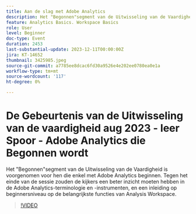 ```yaml
---
title: Aan de slag met Adobe Analytics
description: Het "Begonnen"segment van de Uitwisseling van de Vaardigheid is voorgenomen voor hen die enkel met Adobe Analytics beginnen. Tegen het einde van de sessie zouden de kijkers een beter inzicht moeten hebben in de Adobe Analytics-terminologie en -instrumenten, en een inleiding op beginnersniveau op de belangrijkste functies van Analysis Workspace.
feature: Analytics Basics. Workspace Basics
role: User
level: Beginner
doc-type: Event
duration: 2453
last-substantial-update: 2023-12-11T00:00:00Z
jira: KT-14652
thumbnail: 3425985.jpeg
source-git-commit: a7785ee8dcac6fd30a9526e4e202ee0780ea0e1a
workflow-type: tm+mt
source-wordcount: '117'
ht-degree: 0%

---
```



# De Gebeurtenis van de Uitwisseling van de vaardigheid aug 2023 - leer Spoor - Adobe Analytics die Begonnen wordt

Het &quot;Begonnen&quot;segment van de Uitwisseling van de Vaardigheid is voorgenomen voor hen die enkel met Adobe Analytics beginnen. Tegen het einde van de sessie zouden de kijkers een beter inzicht moeten hebben in de Adobe Analytics-terminologie en -instrumenten, en een inleiding op beginnersniveau op de belangrijkste functies van Analysis Workspace.

>[!VIDEO](https://video.tv.adobe.com/v/3425985/?learn=on)

